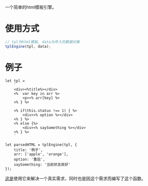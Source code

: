 一个简单的html模板引擎。

# 使用方式

```js
// tpl为html模板, data为传入的数据对象
tplEngine(tpl, data);
```

# 例子

```
let tpl = 
    `
    <div><%title%></div>
    <%  var key in arr %>
        <p><% arr[key] %>
    <% } %>
    
    <% if(this.status !== 1) { %>
        <div><% option %></div>
    <% } %>
    <% else {%>
        <div><% saySomething %></div>
    <% } %>
    `
   
let parsedHTML = tplEngine(tpl, {
    title: '例子',
    arr: ['apple', 'orange'],
    option: '重启',
    saySomething: '当前状态良好'
});
```

[这是](https://github.com/CocaColf/html-template-engine/blob/master/real_scene.md)使用它来解决一个真实需求，同时也是因这个需求而编写了这个函数。
